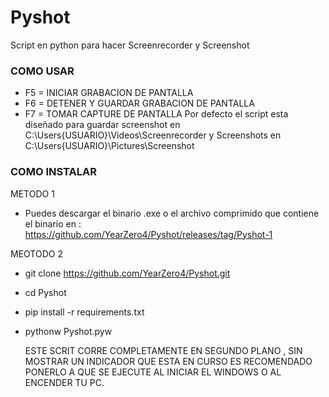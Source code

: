 # Pyshot
Script en python para hacer Screenrecorder y Screenshot
### COMO USAR ###
* F5 = INICIAR GRABACION DE PANTALLA
* F6 = DETENER Y GUARDAR GRABACION DE PANTALLA
* F7 = TOMAR CAPTURE DE PANTALLA
  Por defecto el script esta diseñado para guardar screenshot en C:\Users\{USUARIO}\Videos\Screenrecorder y Screenshots en C:\Users\{USUARIO}\Pictures\Screenshot

### COMO INSTALAR ###
METODO 1
- Puedes descargar el binario .exe o el archivo comprimido que contiene el binario en :
https://github.com/YearZero4/Pyshot/releases/tag/Pyshot-1

MEOTODO 2
- git clone https://github.com/YearZero4/Pyshot.git
- cd Pyshot
- pip install -r requirements.txt
- pythonw Pyshot.pyw

  ESTE SCRIT CORRE COMPLETAMENTE EN SEGUNDO PLANO , SIN MOSTRAR UN INDICADOR QUE ESTA EN CURSO
  ES RECOMENDADO PONERLO A QUE SE EJECUTE AL INICIAR EL WINDOWS O AL ENCENDER TU PC.




